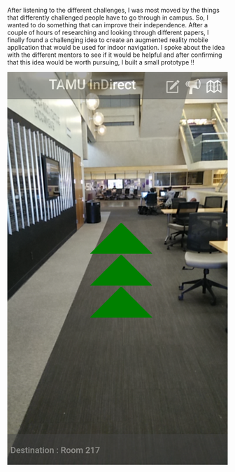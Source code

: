 After listening to the different challenges, I was most moved by the things that differently challenged people have to go through in campus. So, I wanted to do something that can improve their independence. After a couple of hours of researching and looking through different papers, I finally found a challenging idea to create an augmented reality mobile application that would be used for indoor navigation. I spoke about the idea with the different mentors to see if it would be helpful and after confirming that this idea would be worth pursuing, I built a small prototype !!

![screenshot](home.png) 